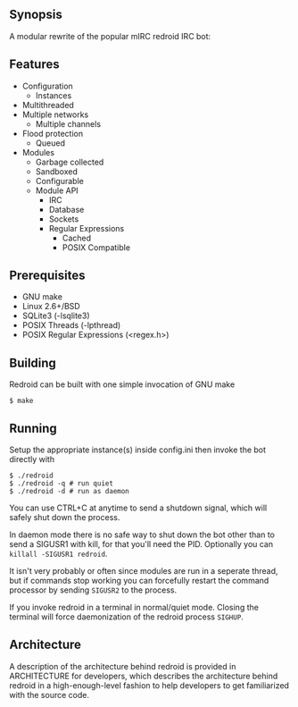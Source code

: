 Synopsis
--------
A modular rewrite of the popular mIRC redroid IRC bot:

Features
--------
 * Configuration
     * Instances
 * Multithreaded
 * Multiple networks
     * Multiple channels
 * Flood protection
     * Queued
 * Modules
     * Garbage collected
     * Sandboxed
     * Configurable
     * Module API
         * IRC
         * Database
         * Sockets
         * Regular Expressions
            * Cached
            * POSIX Compatible

Prerequisites
-------------
 * GNU make
 * Linux 2.6+/BSD
 * SQLite3 (-lsqlite3)
 * POSIX Threads (-lpthread)
 * POSIX Regular Expressions (<regex.h>)

Building
--------
Redroid can be built with one simple invocation of GNU make

    $ make

Running
-------
Setup the appropriate instance(s) inside config.ini then invoke
the bot directly with

    $ ./redroid
    $ ./redroid -q # run quiet
    $ ./redroid -d # run as daemon

You can use CTRL+C at anytime to send a shutdown signal, which will
safely shut down the process.

In daemon mode there is no safe way to shut down the bot other than
to send a SIGUSR1 with kill, for that you'll need the PID. Optionally
you can `killall -SIGUSR1 redroid`.

It isn't very probably or often since modules are run in a seperate
thread, but if commands stop working you can forcefully restart the
command processor by sending `SIGUSR2` to the process.

If you invoke redroid in a terminal in normal/quiet mode. Closing the
terminal will force daemonization of the redroid process `SIGHUP`.

Architecture
------------

A description of the architecture behind redroid is provided in
ARCHITECTURE for developers, which describes the architecture behind
redroid in a high-enough-level fashion to help developers to get
familiarized with the source code.
